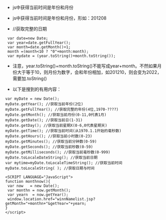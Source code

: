 * js中获得当前时间是年份和月份

* js中获得当前时间是年份和月份，形如：201208

* //获取完整的日期
```
 var date=new Date;
 var year=date.getFullYear(); 
 var month=date.getMonth()+1;
 month =(month<10 ? "0"+month:month); 
 var mydate = (year.toString()+month.toString());
```
* 注意，year.toString()+month.toString()不能写成year+month。不然如果月份大于等于10，则月份为数字，会和年份相加，如201210，则会变为2022，需要加.toString()

* 以下是搜到的有用内容：
```
var myDate = new Date();
myDate.getYear(); //获取当前年份(2位)
myDate.getFullYear(); //获取完整的年份(4位,1970-????)
myDate.getMonth(); //获取当前月份(0-11,0代表1月)
myDate.getDate(); //获取当前日(1-31)
myDate.getDay(); //获取当前星期X(0-6,0代表星期天)
myDate.getTime(); //获取当前时间(从1970.1.1开始的毫秒数)
myDate.getHours(); //获取当前小时数(0-23)
myDate.getMinutes(); //获取当前分钟数(0-59)
myDate.getSeconds(); //获取当前秒数(0-59)
myDate.getMilliseconds(); //获取当前毫秒数(0-999)
myDate.toLocaleDateString(); //获取当前日期
var mytime=myDate.toLocaleTimeString(); //获取当前时间
myDate.toLocaleString( ); //获取日期与时间
```
```
<SCRIPT LANGUAGE="JavaScript">
function monthnow(){
 var now   = new Date();
 var monthn = now.getMonth();
 var yearn  = now.getYear();
 window.location.href="winnNamelist.jsp?getMonth="+monthn+"&getYear="+yearn;
}
</script>
```
